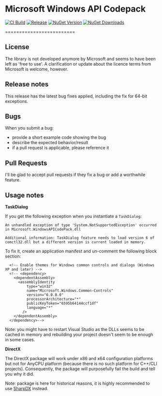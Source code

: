 # Microsoft Windows API Codepack

[![CI Build](https://github.com/Wagnerp/Windows-API-CodePack-NET/actions/workflows/ci.yml/badge.svg)](https://github.com/Wagnerp/Windows-API-CodePack-NET/actions/workflows/ci.yml)
[![Release](https://github.com/Wagnerp/Windows-API-CodePack-NET/actions/workflows/release.yml/badge.svg)](https://github.com/Wagnerp/Windows-API-CodePack-NET/actions/workflows/release.yml)
[![NuGet Version](https://img.shields.io/nuget/v/WindowsAPICodePackCore.svg)](https://www.nuget.org/packages/WindowsAPICodePackCore/)
[![NuGet Downloads](https://img.shields.io/nuget/dt/WindowsAPICodePackCore.svg)](https://www.nuget.org/packages/WindowsAPICodePackCore/)

=========================

License
-------

The library is not developed anymore by Microsoft and seems to have been left as 'free to use'. A clarification or update about the licence terms from Microsoft is welcome, however.
 
Release notes
-------------

This release has the latest bug fixes applied, including the fix for 64-bit exceptions.

Bugs
----

When you submit a bug:

 - provide a short example code showing the bug
 - describe the expected behavior/result
 - if a pull request is applicable, please reference it

Pull Requests
-------------

I'll be glad to accept pull requests if they fix a bug or add a worthwhile feature.


Usage notes
-----------

**TaskDialog**

If you get the following exception when you instantiate a `TaskDialog`:

```
An unhandled exception of type 'System.NotSupportedException' occurred in Microsoft.WindowsAPICodePack.dll

Additional information: TaskDialog feature needs to load version 6 of comctl32.dll but a different version is current loaded in memory.
```

To fix it, create an application manifest and un-comment the following block section:

```
  <!-- Enable themes for Windows common controls and dialogs (Windows XP and later) -->
  <!-- <dependency>
    <dependentAssembly>
      <assemblyIdentity
          type="win32"
          name="Microsoft.Windows.Common-Controls"
          version="6.0.0.0"
          processorArchitecture="*"
          publicKeyToken="6595b64144ccf1df"
          language="*"
        />
    </dependentAssembly>
  </dependency>-->
```

Note: you might have to restart Visual Studio as the DLLs seems to be cached in memory and rebuilding your project doesn't seem to be enough in some cases.

**DirectX**

The DirectX package will work under x86 and x64 configuration platforms but not for AnyCPU platform (because there is no such platform for C++/CLI projects). Consequently, the package will purposefully fail the build and tell you why it did.

Note: package is here for historical reasons, it is highly recommended to use [SharpDX](http://sharpdx.org/) instead.